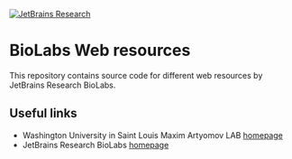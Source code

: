 [![JetBrains Research](https://jb.gg/badges/research.svg)](https://confluence.jetbrains.com/display/ALL/JetBrains+on+GitHub)

BioLabs Web resources
=====================

This repository contains source code for different web resources by JetBrains Research BioLabs.

Useful links
------------
* Washington University in Saint Louis Maxim Artyomov LAB [homepage](https://artyomovlab.wustl.edu/site/)
* JetBrains Research BioLabs [homepage](https://research.jetbrains.org/groups/biolabs)

